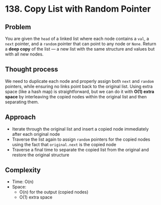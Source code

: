 # 138. Copy List with Random Pointer

## Problem
You are given the `head` of a linked list where each node contains a `val`, a `next` pointer, and a `random` pointer that can point to any node or `None`. Return a **deep copy** of the list — a new list with the same structure and values but with all new nodes.

## Thought process
We need to duplicate each node and properly assign both `next` and `random` pointers, while ensuring no links point back to the original list. Using extra space (like a hash map) is straightforward, but we can do it with **O(1) extra space** by interleaving the copied nodes within the original list and then separating them.

## Approach
- Iterate through the original list and insert a copied node immediately after each original node
- Traverse the list again to assign `random` pointers for the copied nodes using the fact that `original.next` is the copied node
- Traverse a final time to separate the copied list from the original and restore the original structure

## Complexity
- Time: O(n)  
- Space:  
  - O(n) for the output (copied nodes)  
  - O(1) extra space